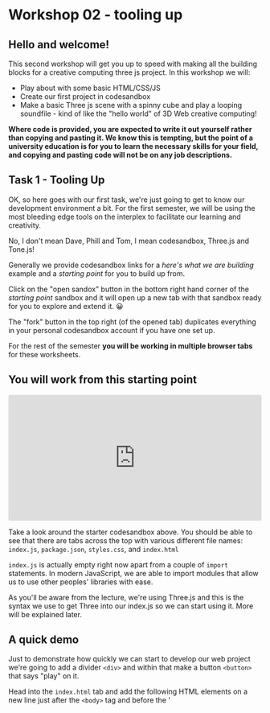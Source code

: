 # Workshop 02 - tooling up
## Hello and welcome!
This second workshop will get you up to speed with making all the building blocks for a creative computing three js project. In this workshop we will:
 - Play about with some basic HTML/CSS/JS 
 - Create our first project in codesandbox
 - Make a basic Three js scene with a spinny cube and play a looping soundfile - kind of like the "hello world" of 3D Web creative computing!

**Where code is provided, you are expected to write it out yourself rather than copying and pasting it. We know this is tempting, but the point of a university education is for you to learn the necessary skills for your field, and copying and pasting code will not be on any job descriptions.**
    

## Task 1 - Tooling Up
OK, so here goes with our first task, we're just going to get to know our development environment a bit. For the first semester, we will be using the most bleeding edge tools on the interplex to facilitate our learning and creativity. 

No, I don't mean Dave, Phill and Tom, I mean codesandbox, Three.js and Tone.js!

Generally we provide codesandbox links for a *here's what we are building* example and a *starting point* for you to build up from.

Click on the "open sandox" button in the bottom right hand corner of the *starting point* sandbox and it will open up a new tab with that sandbox ready for you to explore and extend it. 😀 

The "fork" button in the top right (of the opened tab) duplicates everything in your personal codesandbox account if you have one set up.

For the rest of the semester **you will be working in multiple browser tabs** for these worksheets.

## You will work from this starting point 
<iframe src="https://codesandbox.io/embed/cpc-w02-t01starter-djsj88?fontsize=14&hidenavigation=1&theme=dark"
     style="width:100%; height:250px; border:0; border-radius: 4px; overflow:hidden;"
     title="CPC_W02_T01starter"
     allow="accelerometer; ambient-light-sensor; camera; encrypted-media; geolocation; gyroscope; hid; microphone; midi; payment; usb; vr; xr-spatial-tracking"
     sandbox="allow-forms allow-modals allow-popups allow-presentation allow-same-origin allow-scripts"
   ></iframe>
   
Take a look around the starter codesandbox above. You should be able to see that there are tabs across the top with various different
    file names: `index.js`, `package.json`, `styles.css`, and `index.html`

`index.js` is actually empty right now apart from a couple of <code>import</code> statements. In modern JavaScript, we are able to import modules that allow us to use other peoples' libraries with ease.

As you'll be aware from the lecture, we're using Three.js and this is the syntax we use to get Three into our index.js so we can start using it. More will be explained later.

## A quick demo
Just to demonstrate how quickly we can start to develop our web project we're going to add a divider `<div>` and within that make a button `<button>` that says "play" on it.

Head into the `index.html` tab and add the following HTML elements on a new line just after the `<body>` tag and before the '<script>' tag:
  
```html
<div id="overlay">
	<button id="startButton">Play</button>
</div>
```
	
You should see a button appear saying "play" on it - that button won't do anything yet but you can see how quickly we can build an interface... You can also add a bunch of other HTML elements if you want to customise your page.
  
Now, as we talked about in the lecture, codesandbox is a development environment that kind of bridges the gap between prototyping playground and pro developers sharing ideas.

I'm not going to big it up too much but it's **RUDDY GREAT**

It gives us a fully functional development environment with nice code editor, embedded test-browser and console all within the comfy home of our favourite web browser.

We can also collaboratively edit code together, which in these remote-times is pretty incredible and will allow us to help you along the way. There are a whole lot of other features but let's just leave it there to stop me talking about how wonderful it is...

**Please now go to <a href="https://codesandbox.io/" target="_blank">codesandbox</a>** and create an account, we recommend using your UWE email but you can also use a personal one if you'd prefer.

# Task 2 - The Unholy Trinity: HTML/CSS/JavaScript

This is the basic "vanilla" starter that you get with codesandbox<

OK now we're going to do a few more steps just to display the current time:
 - Add another html `<div>` element in index.html with an id named "demo" **HINT:** try taking a look at task 1 to see how to do that, remember we need a pair of tags
 - You won't necessarily see anything yet but we're going to add our timer function
 - Now, in `index.js` (NOT index.html) try doing a timed operation with setInterval to display time using the following code:
    
```javascript
let timer = setInterval(myTimer, 1000); // declare a variable, assign the setInterval function supplying myTimer as the callback with a 1 second interval
function myTimer() 
{
  let d = new Date();
  document.getElementById("demo").innerHTML = d.toLocaleTimeString();
}
```
Do this in the starter sandbox below:
<iframe src="https://codesandbox.io/embed/cpc-w02-t02-zx4rpi?fontsize=14&hidenavigation=1&theme=dark"
     style="width:100%; height:250px; border:0; border-radius: 4px; overflow:hidden;"
     title="CPC_W02_T02"
     allow="accelerometer; ambient-light-sensor; camera; encrypted-media; geolocation; gyroscope; hid; microphone; midi; payment; usb; vr; xr-spatial-tracking"
     sandbox="allow-forms allow-modals allow-popups allow-presentation allow-same-origin allow-scripts"
   ></iframe>

So you should be able to see how quickly we can *dynamically* update our index.html through the use of JavaScript and the power of codesandbox. But let's face it, that's not particularly creative, and we're here to make some shapes and noises, so let's move on to using Three.js to create a simple scene

# Task 3 - Three.js
## Task 3.1

 - OK, now we've created a new vanilla codesandbox below, but you can do this by navigating to the main site (not the one embedded below) so go and give that a try using your new account.
 - Right, we're just going to repeat task 1 now and add our overlay and buttons in index.html
 - Then let's just delete everything in index.js apart from the first line where we import styles.css
 - In the sandbox below, we've taken care of the styling for now, but try styling your play button using the id (<a href="https://www.w3schools.com/css/css3_buttons.asp" target="_blank">Here</a> is a short tut on how you do that)

<iframe src="https://codesandbox.io/embed/cpc-w02-t03-01-ct6r23?fontsize=14&hidenavigation=1&theme=dark"
     style="width:100%; height:250px; border:0; border-radius: 4px; overflow:hidden;"
     title="CPC_W02_T03_01"
     allow="accelerometer; ambient-light-sensor; camera; encrypted-media; geolocation; gyroscope; hid; microphone; midi; payment; usb; vr; xr-spatial-tracking"
     sandbox="allow-forms allow-modals allow-popups allow-presentation allow-same-origin allow-scripts"
   ></iframe>

## Task 3.2
From now on, we're going to have to work across two browser tabs: this workshop page and your codesandbox project. We've embedded the codesandboxes for each step below so you can see where we get to each after each step.
 
First of all we need to add the Three.js library as a dependency in our project. This is basically just telling our codesandbox "hey please include this file when building as we're going to import it into our project". To do this, navigate to the dependencies dropdown (in the explorer tab on the left or in the top left burger menu if you're using the embedded sandbox below). Then in the "add dependency" field just type "three" and click to add the dependency. Simple!

Now we're going to add some lines at the very top of our index.js that import our Three.js library and also a thing called OrbitControls which will allow us to interact with our project to scroll around using the mouse:

```javascript
import * as THREE from "three";
import { OrbitControls } from "three/examples/jsm/controls/OrbitControls.js";
import "./styles.css";
```

 - We're going to create a whole bunch of variables that we're going to use later (some we won't actually use in this workshop). These should all be fairly familiar from the first lecture but will become clear as we go on...
 - Next, we're going to assign start button to variable and add the `init()` function as the "click" callback by using the `addEventListener()` method. This means that `init()` will be called when the button is clicked

```javascript
let scene, camera, renderer;
let geometry, material, cube;
let colour, intensity, light;
let ambientLight;

let orbit;

let listener, sound, audioLoader;

let clock, delta, interval;

let startButton = document.getElementById("startButton");
startButton.addEventListener("click", init);
```
    
OK for now, we're just going to add an alert() in the our init() function to ensure that we have everything working and we can move on to the next step:

```javascript
function init() {
    	alert("We have initialised!");
    }
```
## Task 3.3
Here's where we got to, feel free to work from this one if you ran into any errors on the last task, we're going easy in these first couple of sessions 😀

<iframe src="https://codesandbox.io/embed/cpc-w02-t03-02-9dyyrz?fontsize=14&hidenavigation=1&theme=dark"
     style="width:100%; height:250px; border:0; border-radius: 4px; overflow:hidden;"
     title="CPC_W02_T03_02"
     allow="accelerometer; ambient-light-sensor; camera; encrypted-media; geolocation; gyroscope; hid; microphone; midi; payment; usb; vr; xr-spatial-tracking"
     sandbox="allow-forms allow-modals allow-popups allow-presentation allow-same-origin allow-scripts"
   ></iframe>
   
This is a bit of a big chunk as we're now going to set up all the various bits and pieces we talked about in the lecture in terms of the building blocks of a Three.js project.

At the top of the init() function, delete the alert as we're no longer going to need that. Then, the first thing we're going to do is remove the overlay once our "play" button is pressed, so add this code <strong> inside </strong> the init() function:

```javascript
  // remove overlay
  let overlay = document.getElementById("overlay");
  overlay.remove();
```

Right, below the section of removing the overlay but still in the the init() function, let's make our scene and set the background to a light grey:
```javascript
  //create our scene
  scene = new THREE.Scene();
  scene.background = new THREE.Color(0xdfdfdf);
```
	
Still within the init() function, we're going to add another fundamental part of our project, the camera. We initialise the camera with the folling parameters: 
 - fov - Camera frustum vertical field of view.
 - aspect - Camera frustum aspect ratio.
 - near - Camera frustum near plane.
 - far - Camera frustum far plane.

```javascript
  //create camera
  camera = new THREE.PerspectiveCamera(
    75,
    window.innerWidth / window.innerHeight,
    0.1,
    1000
  );
```	
Beneath that but still in the init() function, let's just move the camera back a bit on the z axis by accessing its position propery using the got operator and assigning it to the number 5. This will ensure we can actually see the stuff we're drawing later and we're not INSIDE it looking out:

`camera.position.z = 5;`
    
Still within init(), we're going to create our renderer. This is the bit that is actually going to draw our cool stuff to the screen. We're going to enable anti aliasing (see <a href=" https://en.wikipedia.org/wiki/Spatial_anti-aliasing" target="_blank">here</a> for a bit more info about what that is. And then we're going to add our renderer to our HTML page. This creates a HTML5 canvas and enables WebGL to create our 3D world:

```javascript
  //specify our renderer and add it to our document
  renderer = new THREE.WebGLRenderer({ antialias: true });
  renderer.setSize(window.innerWidth, window.innerHeight);
  document.body.appendChild(renderer.domElement);
```
	
Finally, still within init() we're going to create our orbit controls which will let us interact with the scene and change the position of the camera using our mouse. Just a couple of lines, and then in the last line of init() we will call our play() function which we'll define below:>

```javascript
  //create the orbit controls instance so we can use the mouse move around our scene
  orbit = new OrbitControls(camera, renderer.domElement);
  orbit.enableZoom = true;
  play();
```

OK below our init() function let's define our play() and stop() functions. In the play() function, we supply an anonymous function to the renderer which will loop continually and that will call our update() function and our render() function (defined below). This is essentially the basics of building a game engine structure. The stop() function will just be there to kill the game loop if need be: 
	
```javascript
// start animating
function play() 
{
  //using the new setAnimationLoop method which means we are WebXR ready if need be
  renderer.setAnimationLoop(() => {
    update();
    render();
  });
}
// stop animating (not currently used)
function stop() {
  renderer.setAnimationLoop(null);
}
```
  
Right, nearly there. Below play() and stop() let's add our update() function. As you can see, this will be called on loop by the renderer. For now, we're just going to update our orbit controls object like so:

```javascript
//our update function
function update() 
{
  orbit.update();
  //update stuff in here
}
```

And then finally at this stage, we're going create our render function in which we will pass our scene and camera to the renderer to render!

```javascript
// simple render function
function render() 
{
  renderer.render(scene, camera);
}
```
	
But, argh! We still can't see anything apart from a blank screen as we haven't actually put anything into our scene yet! All that for a blank screen?! Well, not to worry, this whole exercise is building us a template which we can reuse again and again in later tutorials.

## Task 3.4
Here's a sandbox which should match where you got to after that last mammoth step:

<iframe src="https://codesandbox.io/embed/cpc-w02-t03-03-vzthg1?fontsize=14&hidenavigation=1&theme=dark"
     style="width:100%; height:250px; border:0; border-radius: 4px; overflow:hidden;"
     title="W02_T03_03"
     allow="accelerometer; ambient-light-sensor; camera; encrypted-media; geolocation; gyroscope; hid; microphone; midi; payment; usb; vr; xr-spatial-tracking"
     sandbox="allow-forms allow-modals allow-popups allow-presentation allow-same-origin allow-scripts"
   ></iframe>

We need to add some light and an object to our scene. 
	
Head back into the init() function, just above the bit where we call play().
Add a couple of lights to our scene, one directional and one ambient:

```javascript
  // lighting
  colour = 0xffffff;
  intensity = 1;
  light = new THREE.DirectionalLight(colour, intensity);
  light.position.set(-1, 2, 4);
  scene.add(light);
  ambientLight = new THREE.AmbientLight(0xffffff, 0.5);
  scene.add(ambientLight);
```
	
Now, remember what we were talking about in the lecture regarding the fact that meshes are made up of geometries and materials. Let's create a very simple cube with a basic materials:

```javascript
// create a box to spin
  geometry = new THREE.BoxGeometry();
  material = new THREE.MeshNormalMaterial(); 
  cube = new THREE.Mesh(geometry, material);

  scene.add(cube);
```

# Is this thing on?
Hopefully you can now see a cube?! 

If not, one common mistake is to forget to include the following line (to move the camera out from the default position, inside the cube!)
	
 `camera.position.z = 5;`

When you can see the cube, let's edit the update() function to manipulate the properties of our cube and spin it around a bit.

```javascript
//our update function
function update() {
  orbit.update();
  //update stuff in here
  cube.rotation.x += 0.01;
  cube.rotation.y += 0.04;
  cube.rotation.z -= 0.01;
}
```
So, this has been a long time coming but **because we've worked in this way it's now very easy for us to animate anything in the scene.**
	
# Experiment time
 - What happens if you change cube.rotation.x to cube.position.x?
 - What periodic function could be used to move the the cube back and forth?
 - Can you animate the directional light intensity?
	
## Task 4

As we discussed in the lecture, one of the things that makes this module different from others around and about is that it is focused on audio-visual stuff, rather than just visual or just audio. With that in mind, let's add a sound to our project. Here's where we got to after task 3 
    
<iframe src="https://codesandbox.io/embed/cpc-w02-t03-04-4sq9ee?fontsize=14&hidenavigation=1&theme=dark"
     style="width:100%; height:250px; border:0; border-radius: 4px; overflow:hidden;"
     title="CPC_W02_T03_04"
     allow="accelerometer; ambient-light-sensor; camera; encrypted-media; geolocation; gyroscope; hid; microphone; midi; payment; usb; vr; xr-spatial-tracking"
     sandbox="allow-forms allow-modals allow-popups allow-presentation allow-same-origin allow-scripts"
   ></iframe>
	
**Feel free to fork this step in your own codesandbox account if your previous steps haven't gone so well. Be sure to review what went wrong at some point tho, it will help you develop debugging skills!**

For now, we're just going to use Three.js's sound capabilities which allow us to play back sound files and some simple panning etc. Hopefully you're now comfortable with the interface of codesandbox. So make a new folder in the root directory (i.e a new folder outside the one called "src") in your codesandbox project 
    and call it "sounds".

Use the upload button to upload a sound file. Ideally we will use a .mp3 as they're smaller. We made a <a href="sounds/CPC_Basic_Drone_Loop.mp3" target="_blank">simple looping drone sound called CPC_Basic_Drone_Loop.mp3</a> that you can download if you'd prefer to use this to get going quickly. Download it then upload to your "sounds" folder on codesandbox.
    
OK so let's head back into our init() function again. We're going to go **just above that final line where we call play()** and add some stuff so that we can generate and listen to sound. We're going to make a `listener` (a virtual pair of ears which we will attach to our camera), then we will create a sound emitter which will play back audio. The result will be nice positional audio panning depending on where the camera is.

```javascript
  //sound for single source and single listener
  listener = new THREE.AudioListener();
  camera.add(listener);
  sound = new THREE.PositionalAudio(listener);
```	

Finally, we're going to setup the playback buffer of our sound emitter with the loaded mp3 file, and set a bunch of parameters on our positional audio object to that it loops and plays audio in a specific direction etc: 
	
```javascript
  audioLoader = new THREE.AudioLoader();
  audioLoader.load("./sounds/CPC_Basic_Drone_Loop.mp3", function (buffer) {
    sound.setBuffer(buffer);
    sound.setRefDistance(10);
    sound.setDirectionalCone(180, 230, 0.1);
    sound.setLoop(true);
    sound.setVolume(0.5);
    sound.play();
  });
```
    
OK cool, try moving around your 3D world and experiment with how the sound changes based on the position of the camera!
	
## Task 5
    
"Just one more thing..." as Columbo would say. Being as how we're in a web browser and those pesky users of our stuff might resize their window. We need to add some code in our main template to ensure that our scene gets resized accordingly.

Let's define a couple of variable **towards the top of index.js**:	
	
```javascript
let sceneHeight, sceneWidth;
```

Then, just above where we create our new scene in the init() function, let's initialise those variables to be the window sizes:

```javascript
sceneWidth = window.innerWidth;
sceneHeight = window.innerHeight;
```

Now, towards the **bottom of init(), just before we call play()**, let's add a thing called an event listener. This is will react when it senses the window being resized and call a function called onWindowResize:

```javascript
window.addEventListener("resize", onWindowResize, false);
```

Finally, right at the bottom of your index.js, let's define the onWindowResize function. This just updates our variables and sets the new size of the scene based on the window size...

```javascript
function onWindowResize() 
{
  //resize & align
  sceneHeight = window.innerHeight;
  sceneWidth = window.innerWidth;
  renderer.setSize(sceneWidth, sceneHeight);
  camera.aspect = sceneWidth / sceneHeight;
  camera.updateProjectionMatrix();
}
```

## Back up your work
Right we're at the final task for this workshop **hooray, Nice one for making our "hello world"!** Remember that this is a template that we can work from from now on. It's really important that you save the completed thing (and name it so you can find it) in your personal codesandbox account.
	
Super important task: go to `file->export to .zip` in your codesandbox and download your project as a zip.

Remember, files in the cloud are just files on someone elses computer. It is critical to keep a good backup. Make sure you start as you mean to go on and make a "CPC" folder for this module, then another folder inside that one called "Template" to save your exported zip.

<iframe src="https://codesandbox.io/embed/cpc-w02-cubeEND-w7hit3?fontsize=14&hidenavigation=1&theme=dark"
     style="width:100%; height:500px; border:0; border-radius: 4px; overflow:hidden;"
     title="CPC_W02_cubeEND"
     allow="accelerometer; ambient-light-sensor; camera; encrypted-media; geolocation; gyroscope; hid; microphone; midi; payment; usb; vr; xr-spatial-tracking"
     sandbox="allow-forms allow-modals allow-popups allow-presentation allow-same-origin allow-scripts"
   ></iframe>

## Stretch goal - gridhelper
One final thing to experiment with, try adding a <a href="https://threejs.org/docs/#api/en/helpers/GridHelper" target="_blank">grid helper</a> to your scene and see how that changes the visual landscape. This is a tiny stretch goal so we're not going to tell you exactly how to do it!
